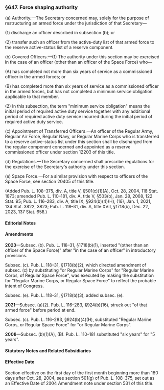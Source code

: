 ### §647. Force shaping authority ###

(a) Authority.—The Secretary concerned may, solely for the purpose of restructuring an armed force under the jurisdiction of that Secretary—

(1) discharge an officer described in subsection (b); or

(2) transfer such an officer from the active-duty list of that armed force to the reserve active-status list of a reserve component.

(b) Covered Officers.—(1) The authority under this section may be exercised in the case of an officer (other than an officer of the Space Force) who—

(A) has completed not more than six years of service as a commissioned officer in the armed forces; or

(B) has completed more than six years of service as a commissioned officer in the armed forces, but has not completed a minimum service obligation applicable to that member.

(2) In this subsection, the term "minimum service obligation" means the initial period of required active duty service together with any additional period of required active duty service incurred during the initial period of required active duty service.

(c) Appointment of Transferred Officers.—An officer of the Regular Army, Regular Air Force, Regular Navy, or Regular Marine Corps who is transferred to a reserve active-status list under this section shall be discharged from the regular component concerned and appointed as a reserve commissioned officer under section 12203 of this title.

(d) Regulations.—The Secretary concerned shall prescribe regulations for the exercise of the Secretary's authority under this section.

(e) Space Force.—For a similar provision with respect to officers of the Space Force, see section 20405 of this title.

(Added Pub. L. 108–375, div. A, title V, §501(c)(1)(A), Oct. 28, 2004, 118 Stat. 1873; amended Pub. L. 110–181, div. A, title V, §503(b), Jan. 28, 2008, 122 Stat. 95; Pub. L. 116–283, div. A, title IX, §924(b)(4)(H), (16), Jan. 1, 2021, 134 Stat. 3822, 3823; Pub. L. 118–31, div. A, title XVII, §1718(b), Dec. 22, 2023, 137 Stat. 658.)

#### **Editorial Notes** ####

#### Amendments ####

**2023**—Subsec. (b). Pub. L. 118–31, §1718(b)(1), inserted "(other than an officer of the Space Force)" after "in the case of an officer" in introductory provisions.

Subsec. (c). Pub. L. 118–31, §1718(b)(2), which directed amendment of subsec. (c) by substituting "or Regular Marine Corps" for "Regular Marine Corps, of Regular Space Force", was executed by making the substitution for "Regular Marine Corps, or Regular Space Force" to reflect the probable intent of Congress.

Subsec. (e). Pub. L. 118–31, §1718(b)(3), added subsec. (e).

**2021**—Subsec. (a)(2). Pub. L. 116–283, §924(b)(16), struck out "of that armed force" before period at end.

Subsec. (c). Pub. L. 116–283, §924(b)(4)(H), substituted "Regular Marine Corps, or Regular Space Force" for "or Regular Marine Corps".

**2008**—Subsec. (b)(1)(A), (B). Pub. L. 110–181 substituted "six years" for "5 years".

#### **Statutory Notes and Related Subsidiaries** ####

#### Effective Date ####

Section effective on the first day of the first month beginning more than 180 days after Oct. 28, 2004, see section 501(g) of Pub. L. 108–375, set out as an Effective Date of 2004 Amendment note under section 531 of this title.